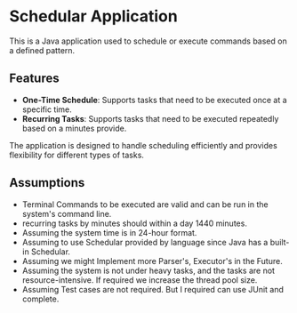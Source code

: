 
# Schedular Application

This is a Java application used to schedule or execute commands based on a defined pattern. 

## Features

- **One-Time Schedule**: Supports tasks that need to be executed once at a specific time.
- **Recurring Tasks**: Supports tasks that need to be executed repeatedly based on a minutes provide.

The application is designed to handle scheduling efficiently and provides flexibility for different types of tasks.


## Assumptions
- Terminal Commands to be executed are valid and can be run in the system's command line.
- recurring tasks by minutes should within a day 1440 minutes.
- Assuming the system time is in 24-hour format.
- Assuming to use Schedular provided by language since Java has a built-in Schedular.
- Assuming we might Implement more Parser's, Executor's in the Future.
- Assuming the system is not under heavy tasks, and the tasks are not resource-intensive. If required we increase the thread pool size.
- Assuming Test cases are not required. But I required can use JUnit and complete.